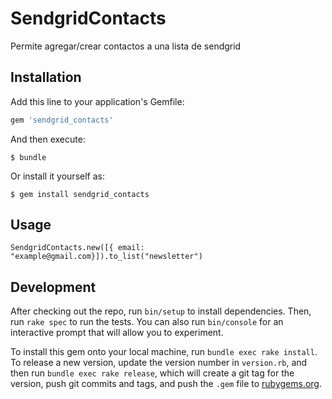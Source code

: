 # SendgridContacts

Permite agregar/crear contactos a una lista de sendgrid

## Installation

Add this line to your application's Gemfile:

```ruby
gem 'sendgrid_contacts'
```

And then execute:

    $ bundle

Or install it yourself as:

    $ gem install sendgrid_contacts

## Usage
    SendgridContacts.new([{ email: "example@gmail.com}]).to_list("newsletter")

## Development

After checking out the repo, run `bin/setup` to install dependencies. Then, run `rake spec` to run the tests. You can also run `bin/console` for an interactive prompt that will allow you to experiment.

To install this gem onto your local machine, run `bundle exec rake install`. To release a new version, update the version number in `version.rb`, and then run `bundle exec rake release`, which will create a git tag for the version, push git commits and tags, and push the `.gem` file to [rubygems.org](https://rubygems.org).

